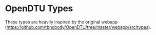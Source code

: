 # OpenDTU Types

These types are heavily inspired by the original webapp (https://github.com/tbnobody/OpenDTU/tree/master/webapp/src/types).
